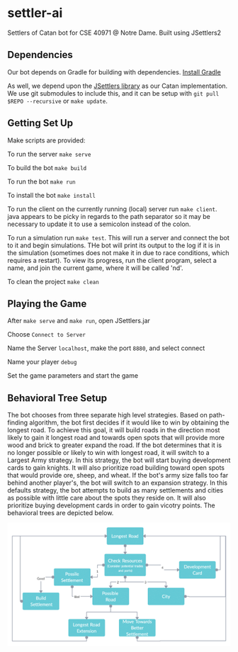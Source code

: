 # settler-ai
Settlers of Catan bot for CSE 40971 @ Notre Dame. Built using JSettlers2

## Dependencies

Our bot depends on Gradle for building with dependencies. [Install Gradle](https://gradle.org/install/)

As well, we depend upon the [JSettlers library](https://github.com/jdmonin/JSettlers2) as our Catan implementation. We use git submodules to include this, and it can be setup with `git pull $REPO --recursive` or `make update`.

## Getting Set Up

Make scripts are provided:

To run the server `make serve`

To build the bot `make build`

To run the bot `make run`

To install the bot `make install`

To run the client on the currently running (local) server run `make client`. java appears to be picky in regards to the path separator so it may be necessary to update it to use a semicolon instead of the colon.

To run a simulation run `make test`. This will run a server and connect the bot to it and begin simulations. THe bot will print its output to the log if it is in the simulation (sometimes does not make it in due to race conditions, which requires a restart). To view its progress, run the client program, select a name, and join the current game, where it will be called 'nd'.

To clean the project `make clean`

## Playing the Game

After `make serve` and `make run`, open JSettlers.jar

Choose `Connect to Server`

Name the Server `localhost`, make the port `8880`, and select connect

Name your player `debug`

Set the game parameters and start the game


## Behavioral Tree Setup

The bot chooses from three separate high level strategies. Based on path-finding algorithm, the bot first decides if it would like to win by obtaining the longest road. To achieve this goal, it will build roads in the direction most likely to gain it longest road and towards open spots that will provide more wood and brick to greater expand the road. If the bot determines that it is no longer possible or likely to win with longest road, it will switch to a Largest Army strategy. In this strategy, the bot will start buying development cards to gain knights. It will also prioritize road building toward open spots that would provide ore, sheep, and wheat. If the bot's army size falls too far behind another player's, the bot will switch to an expansion strategy. In this defaults strategy, the bot attempts to build as many settlements and cities as possible with little care about the spots they reside on. It will also prioritize buying development cards in order to gain vicotry points. The behavioral trees are depicted below. 

![Longest Road](/img/LR.jpg)
